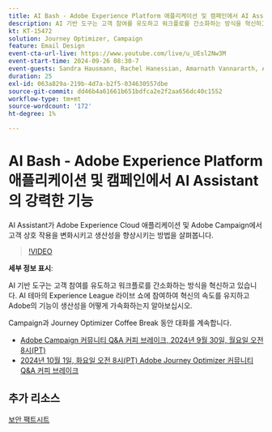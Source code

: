 ```yaml
---
title: AI Bash - Adobe Experience Platform 애플리케이션 및 캠페인에서 AI Assistant의 강력한 기능
description: AI 기반 도구는 고객 참여를 유도하고 워크플로를 간소화하는 방식을 혁신하고 있습니다. AI 테마 Experience League 라이브 웨비나에 참여하여 혁신 속도를 높이고 Adobe의 기능이 생산성을 어떻게 가속화하는지 알아보십시오. 
kt: KT-15472
solution: Journey Optimizer, Campaign
feature: Email Design
event-cta-url-live: https://www.youtube.com/live/u_UEsl2Nw3M
event-start-time: 2024-09-26 08:30-7
event-guests: Sandra Hausmann, Rachel Hanessian, Amarnath Vannararth, Arthur Lacroix
duration: 25
exl-id: 063a829a-219b-4d7a-b2f5-034630557dbe
source-git-commit: dd46b4a61661b651bdfca2e2f2aa656dc40c1552
workflow-type: tm+mt
source-wordcount: '172'
ht-degree: 1%

---
```


# AI Bash - Adobe Experience Platform 애플리케이션 및 캠페인에서 AI Assistant의 강력한 기능

AI Assistant가 Adobe Experience Cloud 애플리케이션 및 Adobe Campaign에서 고객 상호 작용을 변화시키고 생산성을 향상시키는 방법을 살펴봅니다. 

>[!VIDEO](https://video.tv.adobe.com/v/3434781/?learn=on)

**세부 정보 표시**:

AI 기반 도구는 고객 참여를 유도하고 워크플로를 간소화하는 방식을 혁신하고 있습니다. AI 테마의 Experience League 라이브 쇼에 참여하여 혁신의 속도를 유지하고 Adobe의 기능이 생산성을 어떻게 가속화하는지 알아보십시오.

Campaign과 Journey Optimizer Coffee Break 동안 대화를 계속합니다.

* [Adobe Campaign 커뮤니티 Q&amp;A 커피 브레이크, 2024년 9월 30일, 월요일 오전 8시(PT)](https://nam04.safelinks.protection.outlook.com/?url=https%3A%2F%2Fexperienceleaguecommunities.adobe.com%2Ft5%2Fcampaign-classic-events%2Fcommunity-q-amp-a-coffee-break-september-30th-with-adobe%2Fev-p%2F703121&data=05%7C02%7Chausmann%40adobe.com%7C7189a987b4f74e95126b08dcd70c74ee%7Cfa7b1b5a7b34438794aed2c178decee1%7C0%7C0%7C638621695970863600%7CUnknown%7CTWFpbGZsb3d8eyJWIjoiMC4wLjAwMDAiLCJQIjoiV2luMzIiLCJBTiI6Ik1haWwiLCJXVCI6Mn0%3D%7C0%7C%7C%7C&sdata=2HQwN%2BqCPtffUggjzyJWxZutYbYbOTQU4buQKHSux70%3D&reserved=0)
* [2024년 10월 1일, 화요일 오전 8시(PT) Adobe Journey Optimizer 커뮤니티 Q&amp;A 커피 브레이크](https://nam04.safelinks.protection.outlook.com/?url=https%3A%2F%2Fexperienceleaguecommunities.adobe.com%2Ft5%2Fjourney-optimizer-events%2Fcommunity-q-amp-a-coffee-break-october-1st-with-adobe-journey%2Fev-p%2F703114&data=05%7C02%7Chausmann%40adobe.com%7C9eaaed2924ce4bcfc40508dcd70cd9f9%7Cfa7b1b5a7b34438794aed2c178decee1%7C0%7C0%7C638621697420749077%7CUnknown%7CTWFpbGZsb3d8eyJWIjoiMC4wLjAwMDAiLCJQIjoiV2luMzIiLCJBTiI6Ik1haWwiLCJXVCI6Mn0%3D%7C0%7C%7C%7C&sdata=B5NeQ57TAnjf7MiSYQ%2B%2Bj0aP2dsidIsz5aAVjY9o9A0%3D&reserved=0)

## 추가 리소스

[보안 팩트시트](https://www.adobe.com/content/dam/cc/en/trust-center/ungated/whitepapers/experience-cloud/adobe-ai-assistant-in-aep-security-fact-sheet.pdf)
